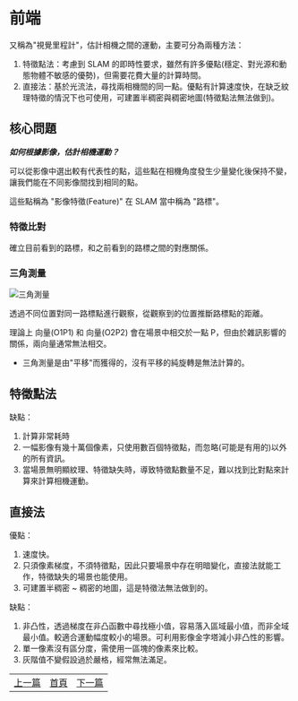 # 前端

又稱為"視覺里程計"，估計相機之間的運動，主要可分為兩種方法：

1. 特徵點法：考慮到 SLAM 的即時性要求，雖然有許多優點(穩定、對光源和動態物體不敏感的優勢)，但需要花費大量的計算時間。
2. 直接法：基於光流法，尋找兩相機間的同一點。優點有計算速度快，在缺乏紋理特徵的情況下也可使用，可建置半稠密與稠密地圖(特徵點法無法做到)。

## 核心問題

***如何根據影像，估計相機運動？***

可以從影像中選出較有代表性的點，這些點在相機角度發生少量變化後保持不變，讓我們能在不同影像間找到相同的點。

這些點稱為 "影像特徵(Feature)" 在 SLAM 當中稱為 "路標"。

### 特徵比對

確立目前看到的路標，和之前看到的路標之間的對應關係。

### 三角測量

![三角測量]("image/triangulation.png")

透過不同位置對同一路標點進行觀察，從觀察到的位置推斷路標點的距離。

理論上 向量(O1P1) 和 向量(O2P2) 會在場景中相交於一點 P，但由於雜訊影響的關係，兩向量通常無法相交。

* 三角測量是由"平移"而獲得的，沒有平移的純旋轉是無法計算的。

## 特徵點法

缺點：

1. 計算非常耗時
2. 一幅影像有幾十萬個像素，只使用數百個特徵點，而忽略(可能是有用的)以外的所有資訊。
3. 當場景無明顯紋理、特徵缺失時，導致特徵點數量不足，難以找到比對點來計算來計算相機運動。

## 直接法

優點：

1. 速度快。
2. 只須像素梯度，不須特徵點，因此只要場景中存在明暗變化，直接法就能工作，特徵缺失的場景也能使用。
3. 可建置半稠密 ~ 稠密的地圖，這是特徵法無法做到的。

缺點：

1. 非凸性，透過梯度在非凸函數中尋找極小值，容易落入區域最小值，而非全域最小值。較適合運動幅度較小的場景。可利用影像金字塔減小非凸性的影響。
2. 單一像素沒有區分度，需使用一區塊的像素來比較。
3. 灰階值不變假設過於嚴格，經常無法滿足。

<table>
  <tr>
    <td><a href="https://j32u4ukh.github.io/SLAM13/class1.html">上一篇</a></td>
    <td><a href="https://j32u4ukh.github.io/SLAM13/">首頁</a></td>
    <td><a href="https://j32u4ukh.github.io/SLAM13/class3.html">下一篇</a></td>
  </tr>
</table>
